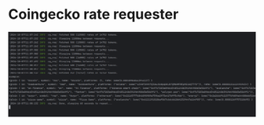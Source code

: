 # Coingecko rate requester

![alt text](https://github.com/qwertys318/cg_req/blob/master/img.png?raw=true)